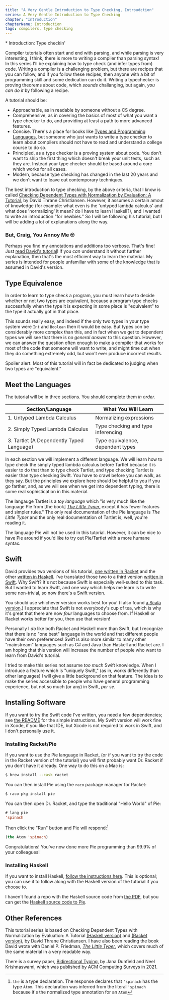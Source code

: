 ```yaml
---
title: "A Very Gentle Introduction to Type Checking, Introudction"
series: A Very Gentle Introduction to Type Checking
chapter: "Introduction"
chapterName: Introduction
tags: compilers, type checking
---
```


<div class="toc">
* Introduction: Type checkin'
</div>

Compiler tutorials often start and end with parsing, and while parsing is very 
interesting, I think, there is more to writing a compiler than parsing syntax! 
In this series I'll be explaining how to type check (and infer types from) code.
Writing a compiler is a challenging problem, but there are recipes that you can
follow, and if you follow these recipes, then anyone with a bit of programming 
skill and some dedication can do it. Writing a typechecker is proving theorems 
about code, which *sounds* challanging, but again, *you can do it* by following a
recipe. 

A tutorial should be:

* Approachable, as in readable by someone without a CS degree.
* Comprehensive, as in covering the basics of most of what you want a type
  checker to do, and providing at least a path to more advanced features.
* Concise. There's a place for books like 
  [Types and Programming Languages](https://www.cis.upenn.edu/~bcpierce/tapl/), 
  but someone who just wants to write a type checker to learn about compilers 
  should not have to read and understand a college course to do so.
* Principled, as a type checker is a proving system about code. You don't want
  to ship the first thing which doesn't break your unit tests, such as they are.
  Instead your type checker should be based around a core which works for all cases.
* Modern, because type checking has changed in the last 20 years and we don't 
  want to leave out contemporary techniques.

The best introduction to type checking, by the above criteria, that I know is called 
[Checking Dependent Types with Normalization by Evaluation: A Tutorial](https://davidchristiansen.dk/tutorials/nbe/),
by David Thrane Christiansen. However, it assumes a certain amout of knowledge
(for example: what even is the 'untyped lambda calculus' and what does 
'normalizing' it mean? do I have to learn Haskell?), 
and I wanted to write an introduction "for newbies." So I will be following his
tutorial, but I will be adding a lot of explanations along the way. 

### But, Craig, You Annoy Me 🙄

Perhaps you find my annotations and additions too verbose. That's fine! Just 
[read David's tutorial](https://davidchristiansen.dk/tutorials/nbe/)! If you 
*can* understand it without further explanation, then that's the most efficient 
way to learn the material. My series is intended for people unfamiliar with some 
of the knowledge that is assumed in David's version.

## Type Equivalence

In order to learn to type check a program, you must learn how to decide whether
or not two types are equivalent, because a program type checks 
successfully when the type it is expecting in some place is "equivalent" to the 
type it actually got in that place.

This sounds really easy, and indeed if the only two types in your type system 
were `Int` and `Boolean` then it would be easy. But types con be 
considerably more complex than this, and in fact when we get to dependent types
we will see that there is *no general answer* to this question. However, we can 
answer the question often enough to make a compiler that works for most of the 
code that someone will want to write, and might time out when they do something 
extremely odd, but won't ever produce incorrect results.

Spoiler alert: Most of this tutorial will in fact be dedicated to judging when
two types are "equivalent."

## Meet the Languages

The tutorial will be in three sections. You should complete them *in order.*

|  Section/Language                         |  What You Will Learn                   |
| ----------------------------------------- | ---------------------------------------| 
| 1. Untyped Lambda Calculus                | Normalizing expressions                |
| 2. Simply Typed Lambda Calculus           | Type checking and type inferencing     |
| 3. Tartlet (A Dependently Typed Language) | Type equivalence, dependent types      |

In each section we will implement a different language. We will learn how to type 
check the simply typed lambda calculus before Tartlet because it is easier to do 
that than to type check Tartlet, and type checking Tartlet is easier than type 
checking Swift. You 
have to crawl before you can walk, as they say. But the principles we explore 
here should be helpful to you if you go farther, and, as we will see when we get
into dependent typing, there is some real sophistication in this material. 

The langauge Tartlet is a *toy language* which "is very much like the language 
Pie from [the book] [*The Little Typer,*](https://thelittletyper.com/) except it 
has fewer features and simpler rules." The only real documentation of the Pie 
language is *The Little Typer* and the only real documentation of Tartlet is,
well, you're reading it.

The language Pie will not be used in this tutorial. However, it can be nice to 
have Pie around if you'd like to try out Pie/Tartlet with a more humane syntax.

## Swift

David provides two versions of his tutorial, 
[one written in Racket](https://davidchristiansen.dk/tutorials/nbe/) and the 
other 
[written in Haskell](https://davidchristiansen.dk/tutorials/implementing-types-hs.pdf).
I've translated those two to a third version 
[written in Swift](https://github.com/CraigStuntz/bidi/). Why Swift? It's not
because Swift is especially well-suited to this task. But I wanted to learn 
Swift, and one way which helps me learn is to write some non-trivial, so now 
there's a Swift version.

You should use whichever version works best for you! (I also found 
[a Scala version](https://github.com/heyrutvik/nbe-a-tutorial).) I appreciate that 
Swift is not everybody's cup of tea, which is why it's great that there are now 
*four* languages to choose from. If Haskell or Racket works better for you, then 
use that version!

Personally I *do* like both Racket and Haskell more than Swift, but I recognize 
that there is no "one best" language in the world and that different people have
their own preferences! Swift is also more similar to many other "mainstream" 
languages such as C# and Java than Haskell and Racket are.  I am hoping that 
this version will increase the number of people who want to learn from David's 
tutorial. 

I tried to make this series not assume *too much* Swift knowledge. When I 
introduce a feature which is "uniquely Swift," (as in, works differently than
other languages) I will give a little background on that feature. The idea is 
to make the series accessible to people who have general programming experience,
but not so much (or any) in Swift, *per se.*

## Installing Software

If you want to try the Swift code I've written, you need a few dependencies; see
[the README](https://github.com/CraigStuntz/bidi/) for the simple instructions.
My Swift version will work fine in Xcode, if you like that IDE, but Xcode is not
required to work in Swift, and I don't personally use it.

### Installing Racket/Pie

If you want to use the Pie language in Racket, (or if you want to try the code 
in the Racket version of the tutorial) you will first probably want
Dr. Racket if you don't have it already. One way to do this on a Mac is:

```bash
$ brew install --cask racket
```

You can then install Pie using the `raco` package manager for Racket:

```bash
$ raco pkg install pie
```

You can then open Dr. Racket, and type the traditional "Hello World" of Pie:

```lisp
# lang pie
'spinach
```

Then click the "Run" button and Pie will respond:[^the]

```lisp
(the Atom 'spinach)
```

Congratulations! You've now done more Pie programming than 99.9% of your 
colleagues!

### Installing Haskell

If you want to install Haskell, 
[follow the instructions here](https://www.haskell.org/get-started/). This is 
optional; you can use it to follow along with the Haskell version of the 
tutorial if you choose to.

I haven't found a repo with the Haskell source code from 
[the PDF](https://davidchristiansen.dk/tutorials/implementing-types-hs.pdf), but 
you can get the
[Haskell source code to Pie](https://github.com/david-christiansen/pie-hs).

## Other References

This tutorial series is based on Checking Dependent Types with Normalization 
by Evaluation: A Tutorial [(Haskell version)](https://davidchristiansen.dk/tutorials/implementing-types-hs.pdf) 
and [(Racket version)](https://davidchristiansen.dk/tutorials/nbe/), by David 
Thrane Christiansen. I have also been reading the book David wrote with Daniel
P. Friedman, [*The Little Typer*](https://thelittletyper.com/), which covers
much of the same material in a very readable way. 

There is a survey paper, [Bidirectional Typing](https://dl.acm.org/doi/10.1145/3450952),
by Jana Dunfield and Neel Krishnaswami, which was published by ACM Computing 
Surveys in 2021.

[^the]: `the` is a type declaration. The response declares that `'spinach` has the 
        type `Atom`. This declaration was inferred from the literal `'spinach` 
        because it's the normalized type annotation for an `Atom`